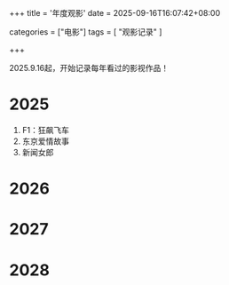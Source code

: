 +++
title = '年度观影'
date = 2025-09-16T16:07:42+08:00

categories = ["电影"]
tags = [ "观影记录"  ]

+++





2025.9.16起，开始记录每年看过的影视作品！



# 2025

1. F1：狂飙飞车
2. 东京爱情故事
3. 新闻女郎



# 2026

# 2027

# 2028
